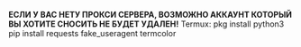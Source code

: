 **ЕСЛИ У ВАС НЕТУ ПРОКСИ СЕРВЕРА, ВОЗМОЖНО АККАУНТ КОТОРЫЙ ВЫ ХОТИТЕ СНОСИТЬ НЕ БУДЕТ УДАЛЕН!**
Termux:
pkg install python3
pip install requests fake_useragent termcolor
